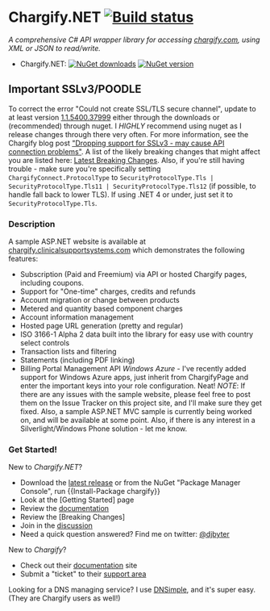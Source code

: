 # Chargify.NET [![Build status](https://ci.appveyor.com/api/projects/status/76aex0a2h6j63g5x/branch/master?svg=true)](https://ci.appveyor.com/project/kfrancis/chargify-dot-net/branch/master)
_A comprehensive C# API wrapper library for accessing [chargify.com](http://www.chargify.com), using XML or JSON to read/write._

* Chargify.NET: [![NuGet downloads](https://img.shields.io/nuget/dt/chargify.svg)](http://www.nuget.org/packages/chargify) [![NuGet version](https://img.shields.io/nuget/v/chargify.svg)](http://www.nuget.org/packages/chargify)

## Important SSLv3/POODLE
To correct the error "Could not create SSL/TLS secure channel", update to at least version [1.1.5400.37999](https://www.nuget.org/packages/chargify/) either through the downloads or (recommended) through nuget. I *HIGHLY* recommend using nuget as I release changes through there very often. For more information, see the Chargify blog post ["Dropping support for SSLv3 - may cause API connection problems"](https://chargify.com/blog/dropping-sslv3/). A list of the likely breaking changes that might affect you are listed here: [Latest Breaking Changes](http://chargify.codeplex.com/wikipage?title=Latest%20Breaking%20Changes&referringTitle=Home). Also, if you're still having trouble - make sure you're specifically setting `ChargifyConnect.ProtocolType` to `SecurityProtocolType.Tls | SecurityProtocolType.Tls11 | SecurityProtocolType.Tls12` (if possible, to handle fall back to lower TLS). If using .NET 4 or under, just set it to `SecurityProtocolType.Tls`.

### Description
A sample ASP.NET website is available at [chargify.clinicalsupportsystems.com](http://chargify.clinicalsupportsystems.com) which demonstrates the following features:
* Subscription (Paid and Freemium) via API or hosted Chargify pages, including coupons.
* Support for "One-time" charges, credits and refunds
* Account migration or change between products
* Metered and quantity based component charges
* Account information management
* Hosted page URL generation (pretty and regular)
* ISO 3166-1 Alpha 2 data built into the library for easy use with country select controls
* Transaction lists and filtering
* Statements (including PDF linking)
* Billing Portal Management API
*Windows Azure* - I've recently added support for Windows Azure apps, just inherit from ChargifyPage and enter the important keys into your role configuration. Neat!
*NOTE*: If there are any issues with the sample website, please feel free to post them on the Issue Tracker on this project site, and I'll make sure they get fixed.
Also, a sample ASP.NET MVC sample is currently being worked on, and will be available at some point. Also, if there is any interest in a Silverlight/Windows Phone solution - let me know.

### Get Started!
New to _Chargify.NET_? 
* Download the [latest release](http://chargify.codeplex.com/releases) or from the NuGet "Package Manager Console", run {{Install-Package chargify}}
* Look at the [Getting Started] page
* Review the [documentation](http://chargify.codeplex.com/documentation)
* Review the [Breaking Changes]
* Join in the [discussion](http://chargify.codeplex.com/discussions)
* Need a quick question answered? Find me on twitter: [@djbyter](http://www.twitter.com/djbyter)

New to _Chargify_?
* Check out their [documentation](http://docs.chargify.com) site
* Submit a "ticket" to their [support area](http://support.chargify.com)

Looking for a DNS managing service? I use [DNSimple](https://dnsimple.com/r/811f4af066782e), and it's super easy. (They are Chargify users as well!)
